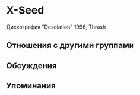 # X-Seed

Дискография
"Desolation" 1996, Thrash

## Отношения с другими группами


## Обсуждения


## Упоминания

